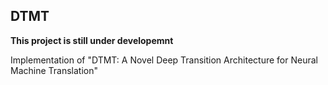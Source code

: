 ## DTMT

**This project is still under developemnt**

Implementation of "DTMT: A Novel Deep Transition Architecture for Neural Machine Translation"
